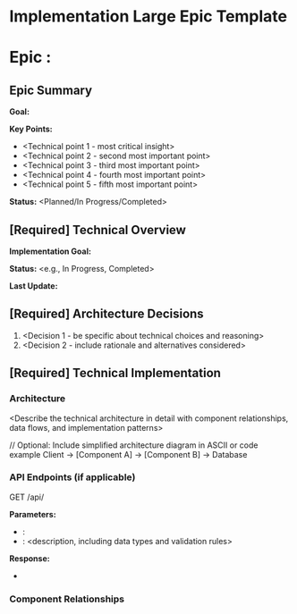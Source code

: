 # Implementation Large Epic Template

# Epic <number>: <Epic Name>

## Epic Summary

**Goal:** <One-sentence technical goal statement>

**Key Points:**

- <Technical point 1 - most critical insight>
- <Technical point 2 - second most important point>
- <Technical point 3 - third most important point>
- <Technical point 4 - fourth most important point>
- <Technical point 5 - fifth most important point>

**Status:** <Planned/In Progress/Completed>

## [Required] Technical Overview

**Implementation Goal:** <Describe the technical objectives and scope of the implementation>

**Status:** <e.g., In Progress, Completed>

**Last Update:** <Date>

## [Required] Architecture Decisions

1. <Decision 1 - be specific about technical choices and reasoning>
2. <Decision 2 - include rationale and alternatives considered>

## [Required] Technical Implementation

### Architecture

<Describe the technical architecture in detail with component relationships, data flows, and implementation patterns>

// Optional: Include simplified architecture diagram in ASCII or code example
Client -> [Component A] -> [Component B] -> Database

### API Endpoints (if applicable)

GET /api/<endpoint>

**Parameters:**

- <param1>: <description>
- <param2>: <description, including data types and validation rules>

**Response:**

- <detailed response structure with example>

### Component Relationships
